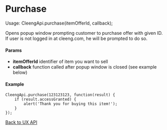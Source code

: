 Purchase
========

Usage:
    CleengApi.purchase(itemOfferId, callback);

Opens popup window prompting customer to purchase offer with given ID. If user is not logged in at cleeng.com,
he will be prompted to do so.

#### Params

* **itemOfferId** identifier of item you want to sell
* **callback** function called after popup window is closed (see example below)

#### Example

    CleengApi.purchase(123123123, function(result) {
        if (result.accessGranted) {
            alert('Thank you for buying this item!');
        }
    });

[Back to UX API](wiki/Reference/UX%20API)